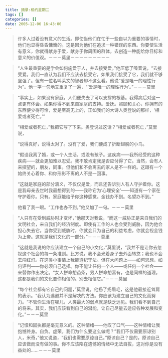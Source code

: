 ```yaml
---
title: 摘录:相约星期二
tags: []
categories: []
date: 2005-12-06 16:43:00
---
```


> 许多人过着没有意义的生活。即使当他们在忙于一些自以为重要的事情时，他们也显得昏昏慵慵的。这是因为他们在追求一种错误的东西。你要使生活有意义，你就得献身于爱，献身于你周围的群体，去创造一种能给你目标和意义的价值观。－－－莫里－－－－－－－－－

> “人生最重要的是学会如何施爱于人，并去接受爱。”他压低了嗓音说，“去接受爱。我们一直认为我们不应该去接受它，如果我们接受了它，我们就不够坚强了。但有一位名叫莱文的智者却不这么看。他说“爱是唯一的理性行为”。他一字一句地又重复了一遍，“‘爱是唯一的理性行为’。”－－－莫里

> “事实上，如果没有家庭，人们便失去了可以支撑的根基。我得病后对这一点更有体会。如果你得不到来自家庭的支持。爱抚。照顾和关心，你拥有的东西便少得可怜，爱是至高无上的，正如我们的大诗人奥登说的那样，‘相爱或者死亡。’”
>
> “相爱或者死亡，”我把它写了下来。奥登说过这话？“相爱或者死亡，”莫里说，
>
> “说得真好，说得太对了。没有了爱，我们便成了折断翅膀的小鸟。
>
> “假设我离了婚，或一个人生活，或没有孩子。这疾病——我所经受的这种疾病——就会更加难以忍受。我不敢肯定我是否应付得了它。当然，会有人来探望的，朋友，同事。但他们和不会离去的家人是不一样的。这跟有一个始终关心着你、和你形影不离的人不是一回事。
>
> “这就是家庭的部分涵义，不仅仅是爱，而且还告诉别人有人守护着你。这是我母亲去世时我最想得到的——我称它为‘心理安全’——知道有一个家在守护着你。只有。家庭能给予你这种感觉。金钱办不到。名望办不到。”
>
> 他看了我一眼。“工作也办不到，”他又加了一句。－－－莫里

> “人只有在受到威胁时才变坏，”他那天对我说，“而这一威胁正是来自我们的文明社会，来自我们的经济制度。即使有工作的人也会受到威胁，因为他会担心失去它。当你受到威胁时，你就会只为自己的利益考虑，你就会视金钱为上帝。这就是我们文化的一部分。”－－－莫里

> “这就是我说的你应该建立一个自己的小文化，”莫里说，“我并不是让你去忽视这个社会的每一条准则。比方说，我不会光着身子去外面转悠；我也不会去闯红灯。在这类小事情上我能遵纪守法。但在大问题上——如何思想，如何评判——你必须自己选择。你不能让任何一个人——或任何一个社会——来替你作出决定。“女人拼命想苗条，男人拼命想富有，也是同样的道理。这都是我们的文化要你相信的。别去相信它。”－－－莫里

> “每个社会都有它自己的问题，”莫里说，他扬了扬眉毛，这是他最接近耸肩的表示。“我认为逃避并不是解决的方法。你应该为建立自己的文化而努力。“不管你生活在哪儿，人类最大的弱点就是缺乏远见。我们看不到自己的将来。其实，我们应该看到自己的潜能，让自己尽量去适应各种发展和变化。”－－－莫里

> “记恨和固执都是毫无意义的。这种情绪——他叹了口气——这种情绪让我抱憾终身。自负。虚荣。我们为什么要这么做呢？”我们不仅需要原谅别人，米奇，”他又说道，“我们也需要原谅自己。”原谅自己？是的，原谅自己应该做而没有做的事。你不应该陷在遗憾的情绪中无法自拔，这对你是没有益处的......－－－莫里













